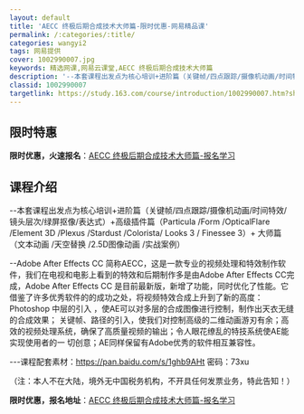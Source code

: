 ```yaml
---
layout: default
title: 'AECC 终极后期合成技术大师篇-限时优惠-网易精品课'
permalink: /:categories/:title/
categories: wangyi2
tags: 网易提供
cover: 1002990007.jpg
keywords: 精选网课,网易云课堂,AECC 终极后期合成技术大师篇
description: '--本套课程出发点为核心培训+进阶篇（关键帧/四点跟踪/摄像机动画/时间特效/镜头层次/绿屏抠像/表达式）+高级插件篇（'
classid: 1002990007
targetlink: https://study.163.com/course/introduction/1002990007.htm?share=1&shareId=1025206652&utm_campaign=share&utm_medium=iphoneShare&utm_source=&utm_u=1025206652
---
```


## 限时特惠

**限时优惠，火速报名**：[AECC 终极后期合成技术大师篇-报名学习](https://study.163.com/course/introduction/1002990007.htm?share=1&shareId=1025206652&utm_campaign=share&utm_medium=iphoneShare&utm_source=&utm_u=1025206652)

## 课程介绍

--本套课程出发点为核心培训+进阶篇（关键帧/四点跟踪/摄像机动画/时间特效/镜头层次/绿屏抠像/表达式）+高级插件篇（Particula /Form /OpticalFlare /Element 3D /Plexus /Stardust /Colorista/ Looks 3 / Finessee 3）+ 大师篇（文本动画 /天空替换 /2.5D图像动画 /实战案例）



--Adobe After Effects CC 简称AECC，这是一款专业的视频处理和特效制作软件，我们在电视和电影上看到的特效和后期制作多是由Adobe After Effects CC完成，Adobe After Effects CC 是目前最新版，新增了功能，同时优化了性能。它借鉴了许多优秀软件的的成功之处，将视频特效合成上升到了新的高度：Photoshop 中层的引入 ，使AE可以对多层的合成图像进行控制，制作出天衣无缝的合成效果； 关键帧、路径的引入，使我们对控制高级的二维动画游刃有余；高效的视频处理系统，确保了高质量视频的输出；令人眼花缭乱的特技系统使AE能实现使用者的一 切创意；AE同样保留有Adobe优秀的软件相互兼容性。



---课程配套素材：https://pan.baidu.com/s/1ghb9AHt 密码：73xu



（注：本人不在大陆，境外无中国税务机构，不开具任何发票业务，特此告知！）

**限时优惠，报名地址**：[AECC 终极后期合成技术大师篇-报名学习](https://study.163.com/course/introduction/1002990007.htm?share=1&shareId=1025206652&utm_campaign=share&utm_medium=iphoneShare&utm_source=&utm_u=1025206652)

